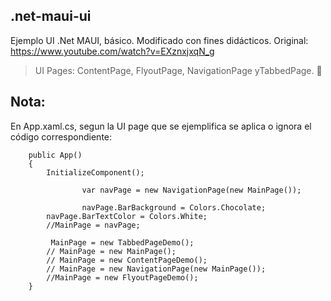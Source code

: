 ## .net-maui-ui
Ejemplo UI .Net MAUI, básico. Modificado con fines didácticos. Original: https://www.youtube.com/watch?v=EXznxjxqN_g
> UI Pages: ContentPage, FlyoutPage, NavigationPage yTabbedPage. 📱


## Nota:
En App.xaml.cs, segun la UI page que se ejemplifica se aplica o ignora el código correspondiente: 
```
	public App()
	{
		InitializeComponent();
        
				var navPage = new NavigationPage(new MainPage());

				navPage.BarBackground = Colors.Chocolate;
        navPage.BarTextColor = Colors.White;
        //MainPage = navPage;

         MainPage = new TabbedPageDemo();
        // MainPage = new MainPage();
        // MainPage = new ContentPageDemo();
        // MainPage = new NavigationPage(new MainPage());
        //MainPage = new FlyoutPageDemo();
    }
```

